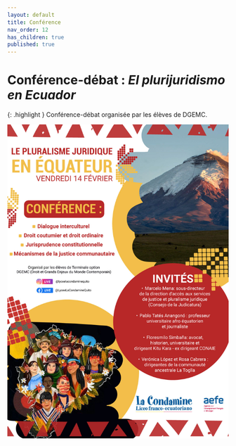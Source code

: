 ```yaml
---
layout: default
title: Conférence
nav_order: 12
has_children: true
published: true
---
```


# Conférence-débat : *El plurijuridismo en Ecuador*

{: .highlight }
Conférence-débat organisée par les élèves de DGEMC.

![](/assets/img/affiche-conf.jpg)





